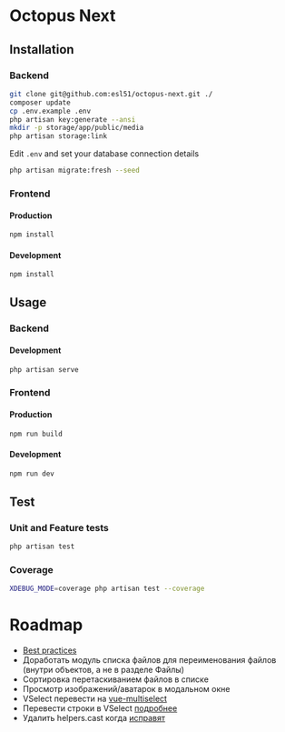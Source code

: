 # Octopus Next

## Installation

### Backend

```bash
git clone git@github.com:esl51/octopus-next.git ./
composer update
cp .env.example .env
php artisan key:generate --ansi
mkdir -p storage/app/public/media
php artisan storage:link
```
Edit `.env` and set your database connection details
```bash
php artisan migrate:fresh --seed
```

### Frontend

#### Production

```bash
npm install
```

#### Development

```bash
npm install
```

## Usage

### Backend

#### Development

```bash
php artisan serve
```

### Frontend

#### Production

```bash
npm run build
```

#### Development

```bash
npm run dev
```

## Test

### Unit and Feature tests

```bash
php artisan test
```

### Coverage

```bash
XDEBUG_MODE=coverage php artisan test --coverage
```

# Roadmap

- [Best practices](https://github.com/alexeymezenin/laravel-best-practices/blob/master/russian.md)
- Доработать модуль списка файлов для переименования файлов (внутри объектов, а не в разделе Файлы)
- Сортировка перетаскиванием файлов в списке
- Просмотр изображений/аватарок в модальном окне
- VSelect перевести на [vue-multiselect](https://vue-multiselect.js.org/)
- Перевести строки в VSelect [подробнее](https://github.com/sagalbot/vue-select/pull/988)
- Удалить helpers.cast когда [исправят](https://github.com/vuejs/language-tools/issues/3400)
